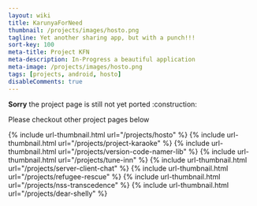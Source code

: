 ```yaml
---
layout: wiki
title: KarunyaForNeed
thumbnail: /projects/images/hosto.png
tagline: Yet another sharing app, but with a punch!!!
sort-key: 100
meta-title: Project KFN
meta-description: In-Progress a beautiful application
meta-image: /projects/images/hosto.png
tags: [projects, android, hosto]
disableComments: true
---
```


<div markdown="span" class="alert alert-danger" role="alert"><i class="fa fa-info-circle"></i> <b>Sorry</b> the project page is still not yet ported :construction:</div>

Please checkout other project pages below

{% include url-thumbnail.html url="/projects/hosto" %}
{% include url-thumbnail.html url="/projects/project-karaoke" %}
{% include url-thumbnail.html url="/projects/version-code-namer-lib" %}
{% include url-thumbnail.html url="/projects/tune-inn" %}
{% include url-thumbnail.html url="/projects/server-client-chat" %}
{% include url-thumbnail.html url="/projects/refugee-rescue" %}
{% include url-thumbnail.html url="/projects/nss-transcedence" %}
{% include url-thumbnail.html url="/projects/dear-shelly" %}